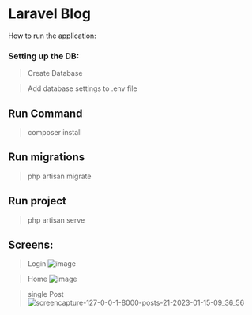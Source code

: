 
# Laravel  Blog
 How to run the application:
### Setting up the DB: 
> Create Database

> Add database settings to .env file

## Run Command
> composer install

## Run migrations 
> php artisan migrate 

## Run project
> php artisan serve  


## Screens:
 > Login
    ![image](https://user-images.githubusercontent.com/77383056/212528535-bfa0fd4a-00a0-41b0-9ed7-7e187d782403.png)

    
    
 > Home
    ![image](https://user-images.githubusercontent.com/77383056/212528418-2ea0276c-b372-425e-84ad-aa6a8dc929db.png)


 > single Post
    ![screencapture-127-0-0-1-8000-posts-21-2023-01-15-09_36_56](https://user-images.githubusercontent.com/77383056/212528731-007d4133-9989-4594-92e4-9645d9317dd9.png)
